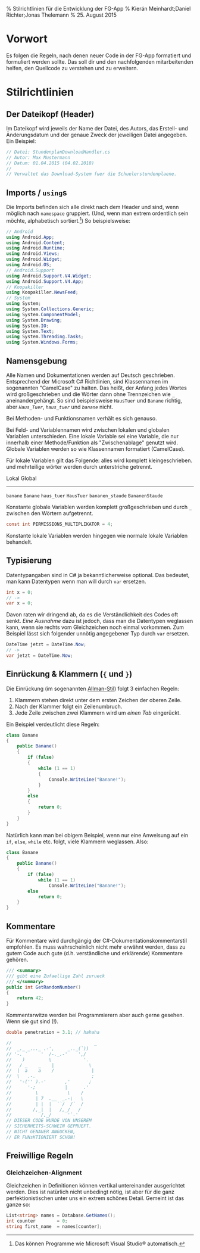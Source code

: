 % Stilrichtlinien für die Entwicklung der FG-App
% Kierán Meinhardt;Daniel Richter;Jonas Thelemann
% 25. August 2015

# Vorwort

Es folgen die Regeln, nach denen neuer Code in der FG-App formatiert
und formuliert werden sollte.
Das soll dir und den nachfolgenden mitarbeitenden helfen, den Quellcode zu verstehen
und zu erweitern.

# Stilrichtlinien

## Der Dateikopf (Header)
Im Dateikopf wird jeweils der Name der Datei, des Autors, das Erstell- und Änderungsdatum und der genaue Zweck
der jeweiligen Datei angegeben. Ein Beispiel:

~~~csharp
// Datei: StundenplanDownloadHandler.cs
// Autor: Max Mustermann
// Datum: 01.04.2015 (04.02.2018)
//
// Verwaltet das Download-System fuer die Schuelerstundenplaene.
~~~

## Imports / `using`s
Die Imports befinden sich alle direkt nach dem Header und sind, wenn möglich nach `namespace` gruppiert.
(Und, wenn man extrem ordentlich sein möchte, alphabetisch sortiert.[^1])
So beispielsweise:

~~~csharp
// Android
using Android.App;
using Android.Content;
using Android.Runtime;
using Android.Views;
using Android.Widget;
using Android.OS;
// Android.Support
using Android.Support.V4.Widget;
using Android.Support.V4.App;
// Koopakiller
using Koopakiller.NewsFeed;
// System
using System;
using System.Collections.Generic;
using System.ComponentModel;
using System.Drawing;
using System.IO;
using System.Text;
using System.Threading.Tasks;
using System.Windows.Forms;
~~~

[^1]: Das können Programme wie Microsoft Visual Studio&reg; automatisch.

## Namensgebung
Alle Namen und Dokumentationen werden auf Deutsch geschrieben.
Entsprechend der Microsoft C# Richtlinien, sind Klassennamen im sogenannten "CamelCase" zu halten.
Das heißt, der Anfang jedes Wortes wird großgeschrieben und die Wörter dann ohne Trennzeichen wie `_`
aneinandergehängt. So sind beispielsweise `HausTuer` und `Banane` richtig,
aber *`Haus_Tuer`*, *`haus_tuer`* und *`banane`* nicht.

Bei Methoden- und Funktionsnamen verhält es sich genauso.

Bei Feld- und Variablennamen wird zwischen lokalen und globalen Variablen unterschieden.
Eine lokale Variable sei eine Variable, die nur innerhalb einer Methode/Funktion als "Zwischenablage" genutzt wird.
Globale Variablen werden so wie Klassennamen formatiert (CamelCase).

Für lokale Variablen gilt das Folgende: alles wird komplett kleingeschrieben. und mehrteilige wörter werden durch unterstriche getrennt.

Lokal           Global
--------------  -------------
`banane`          `Banane`
`haus_tuer`       `HausTuer`
`bananen_staude`  `BananenStaude`

Konstante globale Variablen werden komplett großgeschrieben und durch `_` zwischen den Wörtern aufgetrennt.

~~~csharp
const int PERMISSIONS_MULTIPLIKATOR = 4;
~~~

Konstante lokale Variablen werden hingegen wie normale lokale Variablen behandelt.

## Typisierung
Datentypangaben sind in C# ja bekanntlicherweise optional. Das bedeutet, man kann Datentypen wenn man will durch `var` ersetzen.

~~~csharp
int x = 0;
// ->
var x = 0;
~~~

Davon raten wir dringend ab, da es die Verständlichkeit des Codes oft senkt.
*Eine Ausnahme* dazu ist jedoch, dass man die Datentypen weglassen kann, wenn sie rechts vom Gleichzeichen noch einmal vorkommen. Zum Beispiel lässt sich folgender unnötig angegebener Typ durch `var` ersetzen.

~~~csharp
DateTime jetzt = DateTime.Now;
// ->
var jetzt = DateTime.Now;
~~~

## Einrückung & Klammern (`{` und `}`)
Die Einrückung (im sogenannten [Allman-Stil](https://en.wikipedia.org/wiki/Indent_style#Allman_style)) folgt 3 einfachen Regeln:

 1. Klammern stehen direkt unter dem ersten Zeichen der oberen Zeile.
 2. Nach der Klammer folgt ein Zeilenumbruch.
 3. Jede Zeile zwischen zwei Klammern wird um *einen Tab* eingerückt.

Ein Beispiel verdeutlicht diese Regeln:

~~~csharp
class Banane
{
    public Banane()
    {
        if (false)
        {
            while (1 == 1)
            {
                Console.WriteLine("Banane!");
            }
        }
        else
        {
            return 0;
        }
    }
}
~~~

Natürlich kann man bei obigem Beispiel, wenn nur eine Anweisung auf ein `if`, `else`, `while` etc. folgt, viele Klammern weglassen. Also:

~~~csharp
class Banane
{
    public Banane()
    {
        if (false)
            while (1 == 1)
                Console.WriteLine("Banane!");
        else
            return 0;
    }
}
~~~

## Kommentare
Für Kommentare wird durchgängig der C#-Dokumentationskommentarstil empfohlen.
Es muss wahrscheinlich nicht mehr erwähnt werden, dass zu gutem Code auch gute
(d.h. verständliche und erklärende) Kommentare gehören.

~~~csharp
/// <summary>
/// gibt eine Zufaellige Zahl zurueck
/// </summary>
public int GetRandomNumber()
{
    return 42;
}
~~~

Kommentarwitze werden bei Programmierern aber auch gerne gesehen. Wenn sie gut sind (!).

~~~csharp
double penetration = 3.1; // hahaha

//                               _
//  _._ _..._ .-',     _.._(`))
// '-. `     '  /-._.-'    ',/
//    )         \            '.
//   / _    _    |             \
//  |  a    a    /              |
//  \   .-.                     ;  
//   '-('' ).-'       ,'       ;
//      '-;           |      .'
//         \           \    /
//         | 7  .__  _.-\   \
//         | |  |  ``/  /`  /
//        /,_|  |   /,_/   /
//           /,_/      '`-'
// DIESER CODE WURDE VON UNSEREM
// SICHERHEITS-SCHWEIN GEPRUEFT.
// NICHT GENAUER ANGUCKEN,
// ER FUNsKTIONIERT SCHON!

~~~

## Freiwillige Regeln

### Gleichzeichen-Alignment ###
Gleichzeichen in Definitionen können vertikal untereinander ausgerichtet werden. Dies ist natürlich nicht unbedingt nötig, ist aber für die ganz perfektionistischen unter uns ein extrem schönes Detail. Gemeint ist das ganze so:

~~~csharp
List<string> names = Database.GetNames();
int counter        = 0;
string first_name  = names[counter];
~~~
